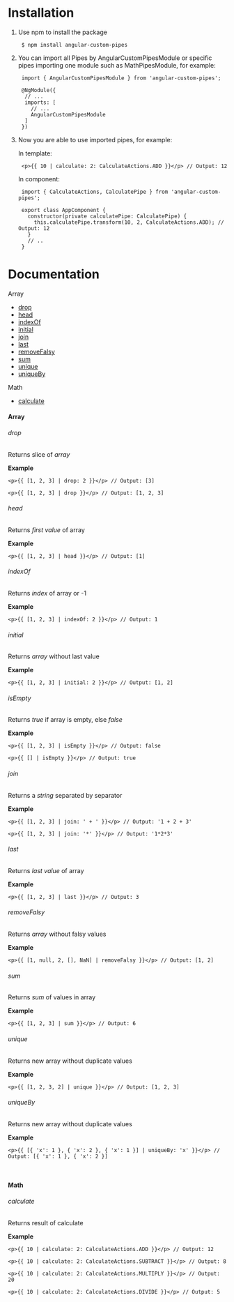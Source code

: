 # Installation

1. Use npm to install the package

        $ npm install angular-custom-pipes
    
2. You can import all Pipes by AngularCustomPipesModule or specific pipes importing one module such as MathPipesModule, for example:

        import { AngularCustomPipesModule } from 'angular-custom-pipes';
        
        @NgModule({
         // ...
         imports: [
           // ...
           AngularCustomPipesModule
         ]
        })
  
3. Now you are able to use imported pipes, for example:

    In template:

        <p>{{ 10 | calculate: 2: CalculateActions.ADD }}</p> // Output: 12
        
    In component:

        import { CalculateActions, CalculatePipe } from 'angular-custom-pipes';
        
        export class AppComponent {
          constructor(private calculatePipe: CalculatePipe) {
            this.calculatePipe.transform(10, 2, CalculateActions.ADD); // Output: 12
          }
          // ..
        }

# Documentation

Array
- [drop](#drop)
- [head](#head)
- [indexOf](#index-of)
- [initial](#initial)
- [join](#join)
- [last](#last)
- [removeFalsy](#removeFalsy)
- [sum](#sum)
- [unique](#unique)
- [uniqueBy](#uniqueBy)

Math
- [calculate](#calculate)
                                 
#### Array  

###### drop

Returns slice of _array_ <br />

**Example** <br />
```
<p>{{ [1, 2, 3] | drop: 2 }}</p> // Output: [3]
```
```
<p>{{ [1, 2, 3] | drop }}</p> // Output: [1, 2, 3]
```

###### head

Returns _first value_ of array <br />

**Example** <br />
```
<p>{{ [1, 2, 3] | head }}</p> // Output: [1]
```

###### indexOf

Returns _index_ of array or -1 <br />

**Example** <br />
```
<p>{{ [1, 2, 3] | indexOf: 2 }}</p> // Output: 1
```

###### initial

Returns _array_ without last value <br />

**Example** <br />
```
<p>{{ [1, 2, 3] | initial: 2 }}</p> // Output: [1, 2]
```

###### isEmpty

Returns _true_ if array is empty, else _false_ <br />

**Example** <br />
```
<p>{{ [1, 2, 3] | isEmpty }}</p> // Output: false
```
```
<p>{{ [] | isEmpty }}</p> // Output: true
```

###### join

Returns a _string_ separated by separator <br />

**Example** <br />
```
<p>{{ [1, 2, 3] | join: ' + ' }}</p> // Output: '1 + 2 + 3'
```
```
<p>{{ [1, 2, 3] | join: '*' }}</p> // Output: '1*2*3'
```

###### last

Returns _last value_ of array <br />

**Example** <br />
```
<p>{{ [1, 2, 3] | last }}</p> // Output: 3
```

###### removeFalsy

Returns _array_ without falsy values <br />

**Example** <br />
```
<p>{{ [1, null, 2, [], NaN] | removeFalsy }}</p> // Output: [1, 2]
```

###### sum

Returns _sum_ of values in array <br />

**Example** <br />
```
<p>{{ [1, 2, 3] | sum }}</p> // Output: 6
```

###### unique

Returns new array without duplicate values <br />

**Example** <br />
```
<p>{{ [1, 2, 3, 2] | unique }}</p> // Output: [1, 2, 3]
```

###### uniqueBy

Returns new array without duplicate values <br />

**Example** <br />
```
<p>{{ [{ 'x': 1 }, { 'x': 2 }, { 'x': 1 }] | uniqueBy: 'x' }}</p> // Output: [{ 'x': 1 }, { 'x': 2 }]
```
<br />

#### Math  

###### calculate

Returns result of calculate <br />

**Example** <br />
```
<p>{{ 10 | calculate: 2: CalculateActions.ADD }}</p> // Output: 12
```
```
<p>{{ 10 | calculate: 2: CalculateActions.SUBTRACT }}</p> // Output: 8
```
```
<p>{{ 10 | calculate: 2: CalculateActions.MULTIPLY }}</p> // Output: 20
```
```
<p>{{ 10 | calculate: 2: CalculateActions.DIVIDE }}</p> // Output: 5
```
